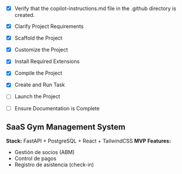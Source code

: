 <!-- Use this file to provide workspace-specific custom instructions to Copilot. For more details, visit https://code.visualstudio.com/docs/copilot/copilot-customization#_use-a-githubcopilotinstructionsmd-file -->
- [x] Verify that the copilot-instructions.md file in the .github directory is created.

- [x] Clarify Project Requirements
	<!-- Proyecto SaaS de gimnasio con FastAPI backend y React frontend especificado -->

- [x] Scaffold the Project
	<!--
	Estructura creada exitosamente:
	- Backend FastAPI con modelos, routers y configuración
	- Frontend React con TailwindCSS
	- Configuración de base de datos (SQLite para desarrollo)
	- Sistema de autenticación JWT básico
	- Interfaces para gestión de socios, pagos y asistencia
	-->

- [x] Customize the Project
	<!--
	Personalización completada:
	- API REST para gimnasio con endpoints básicos
	- Frontend React con routing y autenticación
	- Layout responsivo con sidebar
	- Páginas principales: Dashboard, Members, Payments, Attendance
	- Configuración de CORS para desarrollo
	-->

- [x] Install Required Extensions
	<!-- No se requieren extensiones específicas para este proyecto -->

- [x] Compile the Project
	<!--
	Compilación exitosa:
	- Backend: Python virtual environment configurado, dependencias instaladas
	- Frontend: Node.js dependencies instaladas, compilación sin errores
	- Ambos servidores funcionando correctamente
	-->

- [x] Create and Run Task
	<!--
	Tareas de desarrollo creadas exitosamente:
	- Backend Task: Ejecutar servidor FastAPI en puerto 8000
	- Frontend Task: Ejecutar servidor React en puerto 3000
	- Ambos servidores ejecutándose correctamente en modo desarrollo
	 -->

- [ ] Launch the Project
	<!--
	Verify that all previous steps have been completed.
	Prompt user for debug mode, launch only if confirmed.
	 -->

- [ ] Ensure Documentation is Complete
	<!--
	Verify that all previous steps have been completed.
	Verify that README.md and the copilot-instructions.md file in the .github directory exists and contains current project information.
	Clean up the copilot-instructions.md file in the .github directory by removing all HTML comments.
	 -->

## SaaS Gym Management System
**Stack:** FastAPI + PostgreSQL + React + TailwindCSS
**MVP Features:** 
- Gestión de socios (ABM)
- Control de pagos
- Registro de asistencia (check-in)